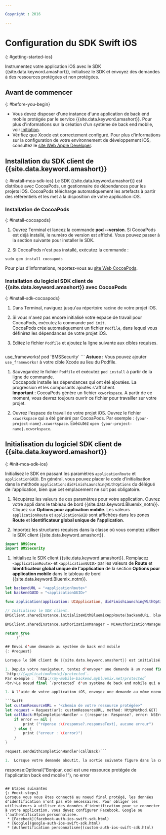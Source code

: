 ```yaml
---

Copyright : 2016

---
```


# Configuration du SDK Swift iOS
{: #getting-started-ios}

Instrumentez votre application iOS avec le SDK {{site.data.keyword.amashort}}, initialisez le SDK et envoyez des demandes à des ressources protégées et non protégées.

## Avant de commencer
{: #before-you-begin}
* Vous devez disposer d'une instance d'une application de back end mobile protégée par le service {{site.data.keyword.amashort}}. Pour plus d'informations sur la création d'un système de back end mobile, voir [Initiation](getting-started.html).
* Vérifiez que Xcode est correctement configuré. Pour plus d'informations sur la configuration de votre environnement de développement iOS, consultez le [site Web Apple Developer](https://developer.apple.com/support/xcode/).


## Installation du SDK client de {{site.data.keyword.amashort}}
{: #install-mca-sdk-ios}
Le SDK {{site.data.keyword.amashort}} est distribué avec CocoaPods, un gestionnaire de dépendances pour les projets iOS. CocoaPods télécharge automatiquement les artefacts à partir des référentiels et les met à la disposition de votre application iOS.


### Installation de CocoaPods
{: #install-cocoapods}
1. Ouvrez Terminal et lancez la commande **pod --version**. Si CocoaPods est déjà installé, le numéro de version est affiché. Vous pouvez passer à la section suivante pour installer le SDK.

1. Si CocoaPods n'est pas installé, exécutez la commande :
```
sudo gem install cocoapods
```
Pour plus d'informations, reportez-vous au [site Web CocoaPods](https://cocoapods.org/).

### Installation du logiciel SDK client de {{site.data.keyword.amashort}} avec CocoaPods
{: #install-sdk-cocoapods}

1. Dans Terminal, naviguez jusqu'au répertoire racine de votre projet iOS.

1. Si vous n'avez pas encore initialisé votre espace de travail pour CocoaPods, exécutez la commande `pod init`.<br/>
CocoaPods crée automatiquement un fichier `Podfile`, dans lequel vous définirez les dépendances de votre projet iOS.

1. Editez le fichier `Podfile` et ajoutez la ligne suivante aux cibles requises.

	```
  use_frameworks!
	pod 'BMSSecurity'
	```
  **Astuce :** Vous pouvez ajouter `use_frameworks!` à votre cible Xcode au lieu du Podfile.

1. Sauvegardez le fichier `Podfile` et exécutez `pod install` à partir de la ligne de commande. <br/>Cocoapods installe les dépendances qui ont été ajoutées. La progression et les composants ajoutés s'affichent.<br/>
**Important** : CocoaPods génère un fichier `xcworkspace`.  A partir de ce moment, vous devrez toujours ouvrir ce fichier pour travailler sur votre projet.

1. Ouvrez l'espace de travail de votre projet iOS. Ouvrez le fichier `xcworkspace` qui a été généré par CocoaPods. Par exemple : `{your-project-name}.xcworkspace`. Exécutez `open {your-project-name}.xcworkspace`.

## Initialisation du logiciel SDK client de {{site.data.keyword.amashort}}
{: #init-mca-sdk-ios}

 Initialisez le SDK en passant les paramètres `applicationRoute` et `applicationGUID`. En général, vous pouvez placer le code d'initialisation dans la méthode `application:didFinishLaunchingWithOptions` du délégué de l'application, bien que cet emplacement ne soit pas obligatoire.

1. Récupérez les valeurs de ces paramètres pour votre application. Ouvrez votre appli dans le tableau de bord {{site.data.keyword.Bluemix_notm}}. Cliquez sur **Options pour application mobile**. 
Les valeurs `applicationRoute` et `applicationGUID` sont affichées dans les zones **Route** et
**Identificateur global unique de l'application**.

1. Importez les structures requises dans la classe où vous comptez utiliser le SDK client {{site.data.keyword.amashort}}. 

 ```Swift
 import BMSCore
 import BMSSecurity
 ```  

1. Initialisez le SDK client {{site.data.keyword.amashort}}. Remplacez `<applicationRoute>` et
`<applicationGUID>` par les valeurs de **Route** et **Identificateur global unique de l'application** de
la section **Options pour application mobile** dans le tableau de bord {{site.data.keyword.Bluemix_notm}}.

 ```Swift
 let backendURL = "<applicationRoute>"
 let backendGUID = "<applicationGUID>"

 func application(application: UIApplication, didFinishLaunchingWithOptions launchOptions: [NSObject: AnyObject]?) -> Bool {

 // Initialisez le SDK client.  
BMSClient.sharedInstance.initializeWithBluemixAppRoute(backendURL, bluemixAppGUID: backendGUID, bluemixRegion: BMSClient.<application Bluemix region>)

 BMSClient.sharedInstance.authorizationManager = MCAAuthorizationManager.sharedInstance

 return true
      }```

## Envoi d'une demande au système de back end mobile
{: #request}

Lorsque le SDK client de {{site.data.keyword.amashort}} est initialisé, vous pouvez commencer à envoyer des demandes à votre système de back end mobile.

1. Depuis votre navigateur, tentez d'envoyer une demande à un noeud final protégé de votre système de back end mobile. Ouvrez l'URL suivante :
`http://{applicationRoute}/protected`.
Par exemple : `http://my-mobile-backend.mybluemix.net/protected`
<br/>Le noeud final `/protected` d'un système de back end mobile qui a été créé avec le conteneur boilerplate MobileFirst Services Starter est protégé par {{site.data.keyword.amashort}}. Un message `Unauthorized` est renvoyé à votre navigateur car ce noeud final n'est accessible qu'aux applications mobiles instrumentées avec le SDK client de {{site.data.keyword.amashort}}.

1. A l'aide de votre application iOS, envoyez une demande au même noeud final. Ajoutez le code ci-dessous après avoir initialisé `BMSClient` :

 ```Swift
 let customResourceURL = "<chemin de votre ressource protégée>"
 let request = Request(url: customResourceURL, method: HttpMethod.GET)
 let callBack:MfpCompletionHandler = {(response: Response?, error: NSError?) in
     if error == nil {
         print ("réponse :\(response?.responseText), aucune erreur")
     } else {
         print ("erreur : \(error)")
     }
 }

 request.sendWithCompletionHandler(callBack)```

1.  Lorsque votre demande aboutit, la sortie suivante figure dans la console Xcode :

 ```
 response:Optional("Bonjour, ceci est une ressource protégée de l'application back end mobile !"), no error
 ```

## Etapes suivantes
{: #next-steps}
Lorsque vous vous êtes connecté au noeud final protégé, les données d'identification n'ont pas été nécessaires. Pour obliger les utilisateurs à utiliser des données d'identification pour se connecter à votre application, vous devez configurer Facebook, Google ou l'authentification personnalisée.
  * [Facebook](facebook-auth-ios-swift-sdk.html)
  * [Google](google-auth-ios-swift-sdk.html)
  * [Authentification personnalisée](custom-auth-ios-swift-sdk.html)
